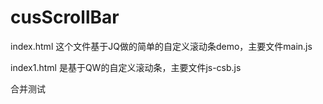 # cusScrollBar



index.html
这个文件基于JQ做的简单的自定义滚动条demo，主要文件main.js


index1.html
是基于QW的自定义滚动条，主要文件js-csb.js

合并测试
